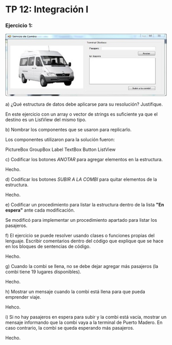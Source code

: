 # TP 12: Integración I

### Ejercicio 1:

<img src="imagen-ejercio1.png" />

a) ¿Qué estructura de datos debe aplicarse para su resolución? Justifique.

En este ejercicio con un array o vector de strings es suficiente ya que el destino es un ListView del mismo tipo.

b) Nombrar los componentes que se usaron para replicarlo.

Los componentes utilizaron para la solución fueron:

PictureBox
GroupBox
Label
TextBox
Button
ListView

c) Codificar los botones *ANOTAR* para agregar elementos en la estructura.

Hecho.

d) Codificar los botones *SUBIR A LA COMBI* para quitar elementos de la estructura.

Hecho.

e) Codificar un procedimiento para listar la estructura dentro de la lista __"En espera"__ ante cada modificación.

Se modificó para implementar un procedimiento apartado para listar los pasajeros.

f) El ejercicio se puede resolver usando clases o funciones propias del lenguaje. 
Escribir comentarios dentro del código que explique que se hace en los bloques de sentencias de código.

Hecho.

g) Cuando la combi se llena, no se debe dejar agregar más pasajeros (la combi tiene 19 lugares disponibles).

Hecho.

h) Mostrar un mensaje cuando la combi está llena para que pueda emprender viaje.

Hehco.

i) Si no hay pasajeros en espera para subir y la combi está vacía, mostrar un mensaje
informando que la combi vaya a la terminal de Puerto Madero. En caso contrario, la combi se
queda esperando más pasajeros.

Hecho.
